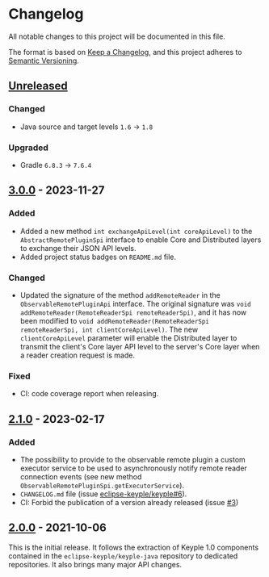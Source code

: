 # Changelog
All notable changes to this project will be documented in this file.

The format is based on [Keep a Changelog](https://keepachangelog.com/en/1.0.0/),
and this project adheres to [Semantic Versioning](https://semver.org/spec/v2.0.0.html).

## [Unreleased]
### Changed
- Java source and target levels `1.6` -> `1.8`
### Upgraded
- Gradle `6.8.3` -> `7.6.4`

## [3.0.0] - 2023-11-27
### Added
- Added a new method `int exchangeApiLevel(int coreApiLevel)` to the `AbstractRemotePluginSpi` interface to enable Core 
  and Distributed layers to exchange their JSON API levels.
- Added project status badges on `README.md` file.
### Changed
- Updated the signature of the method `addRemoteReader` in the `ObservableRemotePluginApi` interface.
  The original signature was `void addRemoteReader(RemoteReaderSpi remoteReaderSpi)`, 
  and it has now been modified to `void addRemoteReader(RemoteReaderSpi remoteReaderSpi, int clientCoreApiLevel)`.
  The new `clientCoreApiLevel` parameter will enable the Distributed layer to transmit the client's Core layer API level
  to the server's Core layer when a reader creation request is made.
### Fixed
- CI: code coverage report when releasing.

## [2.1.0] - 2023-02-17
### Added
- The possibility to provide to the observable remote plugin a custom executor service to be used to asynchronously 
  notify remote reader connection events (see new method `ObservableRemotePluginSpi.getExecutorService`).
- `CHANGELOG.md` file (issue [eclipse-keyple/keyple#6]).
- CI: Forbid the publication of a version already released (issue [#3])

## [2.0.0] - 2021-10-06
This is the initial release.
It follows the extraction of Keyple 1.0 components contained in the `eclipse-keyple/keyple-java` repository to dedicated
repositories.
It also brings many major API changes.

[unreleased]: https://github.com/eclipse-keyple/keyple-distributed-remote-java-api/compare/3.0.0...HEAD
[3.0.0]: https://github.com/eclipse-keyple/keyple-distributed-remote-java-api/compare/2.1.0...3.0.0
[2.1.0]: https://github.com/eclipse-keyple/keyple-distributed-remote-java-api/compare/2.0.0...2.1.0
[2.0.0]: https://github.com/eclipse-keyple/keyple-distributed-remote-java-api/releases/tag/2.0.0

[#3]: https://github.com/eclipse-keyple/keyple-distributed-remote-java-api/issues/3

[eclipse-keyple/keyple#6]: https://github.com/eclipse-keyple/keyple/issues/6